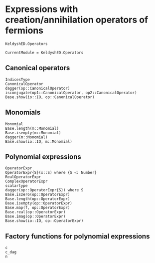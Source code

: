 # Expressions with creation/annihilation operators of fermions

```@docs
KeldyshED.Operators
```
```@meta
CurrentModule = KeldyshED.Operators
```

## Canonical operators

```@docs
IndicesType
CanonicalOperator
dagger(op::CanonicalOperator)
isconjugate(op1::CanonicalOperator, op2::CanonicalOperator)
Base.show(io::IO, op::CanonicalOperator)
```

## Monomials

```@docs
Monomial
Base.length(m::Monomial)
Base.isempty(m::Monomial)
dagger(m::Monomial)
Base.show(io::IO, m::Monomial)
```

## Polynomial expressions

```@docs
OperatorExpr
OperatorExpr{S}(x::S) where {S <: Number}
RealOperatorExpr
ComplexOperatorExpr
scalartype
dagger(op::OperatorExpr{S}) where S
Base.iszero(op::OperatorExpr)
Base.length(op::OperatorExpr)
Base.isempty(op::OperatorExpr)
Base.map(f, op::OperatorExpr)
Base.real(op::OperatorExpr)
Base.imag(op::OperatorExpr)
Base.show(io::IO, op::OperatorExpr)
```

## Factory functions for polynomial expressions

```@docs
c
c_dag
n
```
